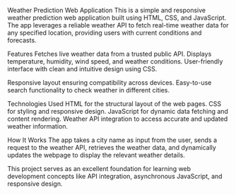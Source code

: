 Weather Prediction Web Application
This is a simple and responsive weather prediction web application built using HTML, CSS, and JavaScript. The app leverages a reliable weather API to fetch real-time weather data for any specified location, providing users with current conditions and forecasts.

Features
Fetches live weather data from a trusted public API.
Displays temperature, humidity, wind speed, and weather conditions.
User-friendly interface with clean and intuitive design using CSS.

Responsive layout ensuring compatibility across devices.
Easy-to-use search functionality to check weather in different cities.

Technologies Used
HTML for the structural layout of the web pages.
CSS for styling and responsive design.
JavaScript for dynamic data fetching and content rendering.
Weather API integration to access accurate and updated weather information.

How It Works
The app takes a city name as input from the user, sends a request to the weather API, retrieves the weather data, and dynamically updates the webpage to display the relevant weather details.

This project serves as an excellent foundation for learning web development concepts like API integration, asynchronous JavaScript, and responsive design.
